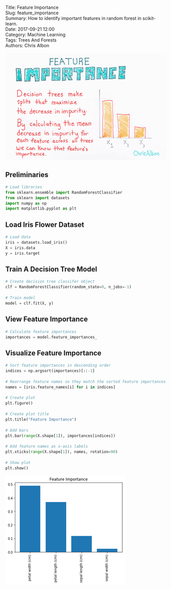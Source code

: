 Title: Feature Importance  
Slug: feature_importance  
Summary: How to identify important features in random forest in scikit-learn.  
Date: 2017-09-21 12:00  
Category: Machine Learning  
Tags: Trees And Forests  
Authors: Chris Albon  

<a alt="Feature Importance" href="https://machinelearningflashcards.com">
    <img src="feature_importance/Feature_Importance_print.png" class="flashcard center-block">
</a>

## Preliminaries


```python
# Load libraries
from sklearn.ensemble import RandomForestClassifier
from sklearn import datasets
import numpy as np
import matplotlib.pyplot as plt
```

## Load Iris Flower Dataset


```python
# Load data
iris = datasets.load_iris()
X = iris.data
y = iris.target
```

## Train A Decision Tree Model


```python
# Create decision tree classifer object
clf = RandomForestClassifier(random_state=0, n_jobs=-1)

# Train model
model = clf.fit(X, y)
```

## View Feature Importance


```python
# Calculate feature importances
importances = model.feature_importances_
```

## Visualize Feature Importance


```python
# Sort feature importances in descending order
indices = np.argsort(importances)[::-1]

# Rearrange feature names so they match the sorted feature importances
names = [iris.feature_names[i] for i in indices]

# Create plot
plt.figure()

# Create plot title
plt.title("Feature Importance")

# Add bars
plt.bar(range(X.shape[1]), importances[indices])

# Add feature names as x-axis labels
plt.xticks(range(X.shape[1]), names, rotation=90)

# Show plot
plt.show()
```


![png](feature_importance_files/feature_importance_11_0.png)

